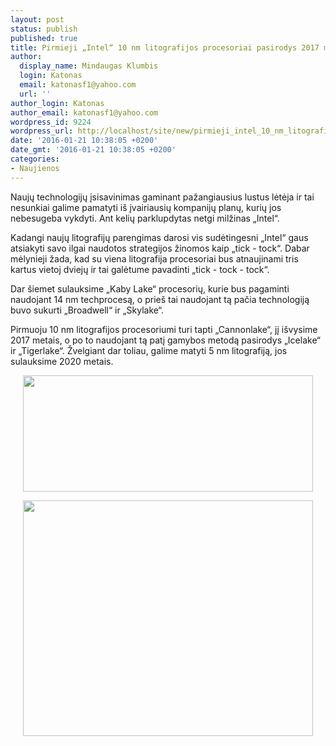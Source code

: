 ```yaml
---
layout: post
status: publish
published: true
title: Pirmieji „Intel“ 10 nm litografijos procesoriai pasirodys 2017 metais
author:
  display_name: Mindaugas Klumbis
  login: Katonas
  email: katonasf1@yahoo.com
  url: ''
author_login: Katonas
author_email: katonasf1@yahoo.com
wordpress_id: 9224
wordpress_url: http://localhost/site/new/pirmieji_intel_10_nm_litografijos_procesoriai_pasirodys_2017_metais/
date: '2016-01-21 10:38:05 +0200'
date_gmt: '2016-01-21 10:38:05 +0200'
categories:
- Naujienos
---
```

<p>
	Naujų technologijų įsisavinimas gaminant pažangiausius lustus lėtėja ir tai nesunkiai galime pamatyti i&scaron; įvairiausių kompanijų planų, kurių jos nebesugeba vykdyti. Ant kelių parklupdytas netgi milžinas &bdquo;Intel&ldquo;.</p>
<p>
	Kadangi naujų litografijų parengimas darosi vis sudėtingesni &bdquo;Intel&ldquo; gaus atsiakyti savo ilgai naudotos strategijos žinomos kaip &bdquo;tick - tock&ldquo;. Dabar mėlynieji žada, kad su viena litografija procesoriai bus atnaujinami tris kartus vietoj dviejų ir tai galėtume pavadinti &bdquo;tick - tock - tock&ldquo;.</p>
<p>
	Dar &scaron;iemet sulauksime &bdquo;Kaby Lake&ldquo; procesorių, kurie bus pagaminti naudojant 14 nm techprocesą, o prie&scaron; tai naudojant tą pačia technologiją buvo sukurti &bdquo;Broadwell&ldquo; ir &bdquo;Skylake&ldquo;.</p>
<p>
	Pirmuoju 10 nm litografijos procesoriumi turi tapti &bdquo;Cannonlake&ldquo;, jį i&scaron;vysime 2017 metais, o po to naudojant tą patį gamybos metodą pasirodys &bdquo;Icelake&ldquo; ir &bdquo;Tigerlake&ldquo;. Žvelgiant dar toliau, galime matyti 5 nm litografiją, jos sulauksime 2020 metais.</p>
<p style="text-align: center;">
	<a href="http://technews.lt/userfiles/guru3d-intel-tick-tock.png"><img alt="" src="http://technews.lt/userfiles/guru3d-intel-tick-tock.png" style="width: 464px; height: 186px;" /></a></p>
<p style="text-align: center;">
	<a href="http://technews.lt/userfiles/intel cpus.JPG"><img alt="" src="http://technews.lt/userfiles/intel cpus.JPG" style="width: 464px; height: 377px;" /></a></p>
